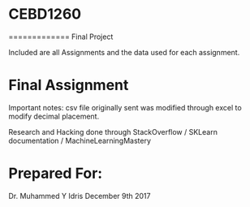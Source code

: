 # CEBD1260
=============
Final Project


Included are all Assignments and the data used for each assignment.


Final Assignment
=
Important notes:
csv file originally sent was modified through excel to modify decimal placement.

Research and Hacking done through StackOverflow / SKLearn documentation / MachineLearningMastery


Prepared For:
=

Dr. Muhammed Y Idris
December 9th 2017
